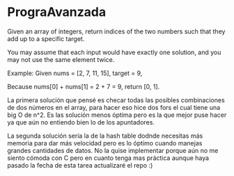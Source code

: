 # PrograAvanzada


Given an array of integers, return indices of the two numbers such that they add up to a specific target.

You may assume that each input would have exactly one solution, and you may not use the same element twice.

Example:
Given nums = [2, 7, 11, 15], target = 9,

Because nums[0] + nums[1] = 2 + 7 = 9,
return [0, 1].

La primera solución que pensé es checar todas las posibles combinaciones de dos números en el array, para hacer eso hice dos fors el cual tiene una big O de n^2. Es las solución menos óptima pero es la que mejor puse hacer ya que aún no entiendo bien lo de los apuntadores.

La segunda solución sería la de la hash table dodnde necesitas más memoria para dar más velocidad pero es lo óptimo cuando manejas grandes cantidades de datos. No la quise implementar porque aún no me siento cómoda con C pero en cuanto tenga mas práctica aunque haya pasado la fecha de esta tarea actualizaré el repo :)

